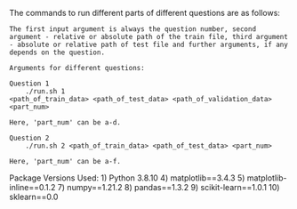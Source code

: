 

The commands to run different parts of different questions are as follows:

	The first input argument is always the question number, second argument - relative or absolute path of the train file, third argument - absolute or relative path of test file and further arguments, if any depends on the question.

	Arguments for different questions:

	Question 1
		./run.sh 1 <path_of_train_data> <path_of_test_data> <path_of_validation_data> <part_num>

	Here, 'part_num' can be a-d.	

	Question 2
		./run.sh 2 <path_of_train_data> <path_of_test_data> <part_num>

	Here, 'part_num' can be a-f.
	
	
	
Package Versions Used:
	1) Python 3.8.10
	4) matplotlib==3.4.3
	5) matplotlib-inline==0.1.2
	7) numpy==1.21.2
	8) pandas==1.3.2
	9) scikit-learn==1.0.1
	10) sklearn==0.0


